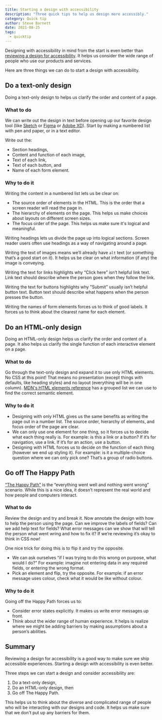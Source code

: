 ```yaml
---
title: Starting a design with accessibility
description: "Three quick tips to help us design more accessibly."
category: Quick tip
author: Steve Barnett
date: 2021-08-25
tags:
  - quicktip
---
```


Designing with accessibility in mind from the start is even better than [reviewing a design for accessibility](https://www.a11yproject.com/posts/2021-08-14-reviewing-a-design-for-accessibility/). It helps us consider the wide range of people who use our products and services.

Here are three things we can do to start a design with accessibility.

## Do a text-only design

Doing a text-only design to helps us clarify the order and content of a page.

### What to do

We can write out the design in text before opening up our favorite design tool (like [Sketch](https://www.sketch.com/) or [Figma](https://www.figma.com/) or [Adobe XD](https://www.adobe.com/products/xd.html)). Start by making a numbered list with pen and paper, or in a text editor. 

Write out the:

- Section headings,
- Content and function of each image,
- Text of each link,
- Text of each button, and
- Name of each form element.

### Why to do it

Writing the content in a numbered list lets us be clear on:

- The source order of elements in the HTML. This is the order that a screen reader will read the page in.
- The hierarchy of elements on the page. This helps us make choices about layouts on different screen sizes.
- The focus order of the page. This helps us make sure it's logical and meaningful.

Writing headings lets us divide the page up into logical sections. Screen reader users often use headings as a way of navigating around a page.

Writing the text of images means we’ll already have `alt` text (or something that’s a good start on it). It helps us be clear on what information (if any) the image is conveying.

Writing the text for links highlights why “Click here” isn’t helpful link text. Link text should describe where the person goes when they follow the link.

Writing the text for buttons highlights why "Submit” usually isn’t helpful button text. Button text should describe what happens when the person presses the button.

Writing the names of form elements forces us to think of good labels. It forces us to think about the clearest name for each element.

## Do an HTML-only design

Doing an HTML-only design helps us clarify the order and content of a page. It also helps us clarify the single function of each interactive element on a page.

### What to do

Go through the text-only design and expand it to use only HTML elements. No CSS at this point! That means no presentation (except things with defaults, like heading styles) and no layout (everything will be in one column). [MDN's HTML elements reference](https://developer.mozilla.org/en-US/docs/Web/HTML/Element) has a grouped list we can use to find the correct semantic element.

### Why to do it

- Designing with only HTML gives us the same benefits as writing the page out in a number list. The source order, hierarchy of elements, and focus order of the page are clear.
- We can only use one element for one thing, so it forces us to decide what each thing really is. For example: is this a link or a button? If it’s for navigation, use a link. If it’s for an action, use a button.
- Designing with HTML forces us to decide on the function of each thing (however we end up styling it). For example: is it a multiple-choice question where we can only pick one? That’s a group of radio buttons.

## Go off The Happy Path

[“The Happy Path”](https://en.wikipedia.org/wiki/Happy_path) is the “everything went well and nothing went wrong” scenario. While this is a nice idea, it doesn’t represent the real world and how people and computers interact.

### What to do

Review the design and try and break it. Now annotate the design with how to help the person using the page. Can we improve the labels of fields? Can we add help text for fields? What error messages can we show that will tell the person what went wring and how to fix it? If we’re reviewing it’s okay to think in CSS now! 

One nice trick for doing this is to flip it and try the opposite.

- We can ask ourselves “if I was trying to do this wrong on purpose, what would I do?” For example: imagine not entering data in any required fields, or entering the wrong format.
- Pick an element and flip, try the opposite. For example: if an error message uses colour, check what it would be like without colour.

### Why to do it

Going off the Happy Path forces us to:

- Consider error states explicitly. It makes us write error messages up front.
- Think about the wider range of human experience. It helps is realize where we might be adding barriers by making assumptions about a person’s abilities.

## Summary

Reviewing a design for accessibility is a good way to make sure we ship accessible experiences. Starting a design with accessibility is even better. 

Three steps we can start a design and consider accessibility are: 

1. Do a text-only design, 
2. Do an HTML-only design, then 
3. Go off The Happy Path.

This helps us to think about the diverse and complicated range of people who will be interacting with our designs and code. It helps us make sure that we don't put up any barriers for them.

